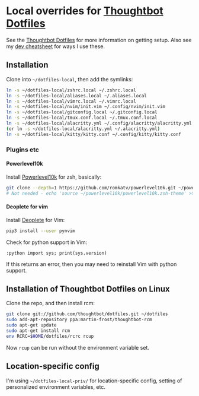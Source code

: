 # Local overrides for [Thoughtbot Dotfiles](https://github.com/thoughtbot/dotfiles)

See the [Thoughtbot Dotfiles](https://github.com/thoughtbot/dotfiles) for more
information on getting setup. Also see my [dev cheatsheet](https://github.com/andypayne/dev_cheatsheet) for ways I use these.

## Installation

Clone into `~/dotfiles-local`, then add the symlinks:

```bash
ln -s ~/dotfiles-local/zshrc.local ~/.zshrc.local
ln -s ~/dotfiles-local/aliases.local ~/.aliases.local
ln -s ~/dotfiles-local/vimrc.local ~/.vimrc.local
ln -s ~/dotfiles-local/nvim/init.vim ~/.config/nvim/init.vim
ln -s ~/dotfiles-local/gitconfig.local ~/.gitconfig.local
ln -s ~/dotfiles-local/tmux.conf.local ~/.tmux.conf.local
ln -s ~/dotfiles-local/alacritty.yml ~/.config/alacritty/alacritty.yml
(or ln -s ~/dotfiles-local/alacritty.yml ~/.alacritty.yml)
ln -s ~/dotfiles-local/kitty/kitty.conf ~/.config/kitty/kitty.conf
```

### Plugins etc

#### Powerlevel10k

Install [Powerlevel10k](https://github.com/romkatv/powerlevel10k#manual) for zsh, basically:
```zsh
git clone --depth=1 https://github.com/romkatv/powerlevel10k.git ~/powerlevel10k
# Not needed - echo 'source ~/powerlevel10k/powerlevel10k.zsh-theme' >>! ~/.zshrc.local
```

#### Deoplete for vim

Install [Deoplete](https://github.com/Shougo/deoplete.nvim) for Vim:

```zsh
pip3 install --user pynvim
```

Check for python support in Vim:
```vim
:python import sys; print(sys.version)
```
If this returns an error, then you may need to reinstall Vim with python
support.


## Installation of Thoughtbot Dotfiles on Linux

Clone the repo, and then install rcm:

```bash
git clone git://github.com/thoughtbot/dotfiles.git ~/dotfiles
sudo add-apt-repository ppa:martin-frost/thoughtbot-rcm
sudo apt-get update
sudo apt-get install rcm
env RCRC=$HOME/dotfiles/rcrc rcup
```

Now `rcup` can be run without the environment variable set.

## Location-specific config

I'm using `~/dotfiles-local-priv/` for location-specific config, setting of
personalized environment variables, etc.

